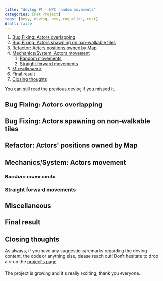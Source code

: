 ```yaml
---
title: "devlog #4 - NPC random movements"
categories: [Pet Project]
tags: [bevy, devlog, ecs, roguelike, rust]
draft: false
---
```


1. [Bug Fixing: Actors overlapping](#bug-fixing-actors-overlapping)
2. [Bug Fixing: Actors spawning on non-walkable tiles](#bug-fixing-actors-spawning-on-non-walkable-tiles)
3. [Refactor: Actors positions owned by Map](#refactor-actors-positions-owned-by-map)
4. [Mechanics/System: Actors movement](#mechanicssystem-actors-movement)
    1. [Random movements](#random-movements)
    2. [Straight forward movements](#straight-forward-movements)
5. [Miscellaneous](#miscellaneous)
6. [Final result](#final-result)
7. [Closing thoughts](#closing-thoughts)

You can still read the [previous devlog](/posts/devlog-0003) if you missed it.

## Bug Fixing: Actors overlapping

## Bug Fixing: Actors spawning on non-walkable tiles

## Refactor: Actors' positions owned by Map

## Mechanics/System: Actors movement

### Random movements

### Straight forward movements

## Miscellaneous

## Final result

## Closing thoughts

As always, if you have any suggestions/remarks regarding the devlog content, the
code or anything else, please reach out! Don't hesitate to drop a &#11088; on
the [project's page](https://github.com/boreec/roguelike).

The project is growing and it's really exciting, thank you everyone.

